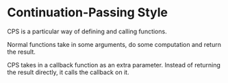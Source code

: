 # Continuation-Passing Style
CPS is a particular way of defining and calling functions.

Normal functions take in some arguments, do some computation and return the result.

CPS takes in a callback function as an extra parameter. Instead of returning the result directly, it calls the callback on it.
